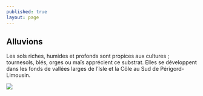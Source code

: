 ```yaml
---
published: true
layout: page
---
```

## Alluvions

Les sols riches, humides et profonds sont propices aux cultures ; tournesols, blés, orges ou maïs apprécient ce substrat. Elles se développent dans les fonds de vallées larges de l’Isle et la Côle au Sud de Périgord-Limousin.

![]({{site.baseurl}}/data/images/3/geographie/03_GEOGRAPHIE_POP_UP_06.jpg)